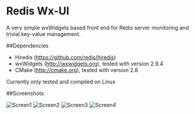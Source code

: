 Redis Wx-UI
=================

A very simple wxWidgets based front end for Redis server monitoring and trivial key-value management.

##Dependencies

- Hiredis (https://github.com/redis/hiredis)
- wxWidgets (http://wxwidgets.org), tested with version 2.9.4
- CMake (http://cmake.org), tested with version 2.8

Currently only tested and compiled on Linux

##Screenshots

![Screen1](https://raw.github.com/kadekcipta/wxredisui/master/screenshots/screen1.png)
![Screen2](https://raw.github.com/kadekcipta/wxredisui/master/screenshots/screen2.png)
![Screen3](https://raw.github.com/kadekcipta/wxredisui/master/screenshots/screen3.png)
![Screen4](https://raw.github.com/kadekcipta/wxredisui/master/screenshots/screen4.png)
